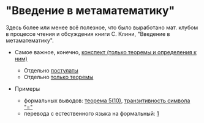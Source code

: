 # "Введение в метаматематику"
Здесь более или менее всё полезное, что было выработано мат. клубом в процессе чтения и обсуждения книги С. Клини, "Введение в метаматематику".

- Самое важное, конечно, [конспект (только теоремы и определения к ним)](https://github.com/nerdladybug/math_club/blob/main/metamath_intro/metamath_intro_%D1%81.pdf)
	- Отдельно [постулаты]()
	- Отдельно [только теоремы]()

- Примеры 
	- формальных выводов: [теорема 5(10)](https://github.com/nerdladybug/math_club/blob/main/metamath_intro/%D0%BC%D0%B5%D1%82%D0%B0%D0%BC%D0%B0%D1%82%20%D0%B4%D0%BE%D0%BA%D0%B2%D0%BE%20%D1%82%D0%B5%D0%BE%D1%80%D0%B5%D0%BC%D0%B0%205%20%D1%84%D0%BE%D1%80%D0%BC%D1%83%D0%BB%D0%B0%2010.pdf), [транзитивность символа "="](https://github.com/nerdladybug/math_club/blob/main/metamath_intro/%D1%84%D0%BE%D1%80%D0%BC%D0%B0%D0%BB%D1%8C%D0%BD%D1%8B%D0%B9%20%D0%B2%D1%8B%D0%B2%D0%BE%D0%B4%20%D1%82%D1%80%D0%B0%D0%BD%D0%B7%D0%B8%D1%82%D0%B8%D0%B2%D0%BD%D0%BE%D1%81%D1%82%D0%B8%20%D0%B7%D0%BD%D0%B0%D0%BA%D0%B0%20%D1%80%D0%B0%D0%B2%D0%BD%D0%BE.pdf)
	- перевода с естественного языка на формальный: [1](https://github.com/nerdladybug/math_club/blob/main/metamath_intro/%D1%81%D0%B5%D1%85%D0%B4%D0%B5%D0%B2%D1%8F%D1%82%D1%8C%20%D0%BF%D0%B5%D1%80%D0%B5%D0%B2%D0%BE%D0%B4%20%D1%81%20%D0%B5%D1%81%D1%82%D0%B5%D1%81%D1%82%D0%B2%D0%B5%D0%BD%D0%BD%D0%BE%D0%B3%D0%BE%20%D0%BD%D0%B0%20%D1%84%D0%BE%D1%80%D0%BC%D0%B0%D0%BB%D1%8C%D0%BD%D1%8B%D0%B9.pdf)